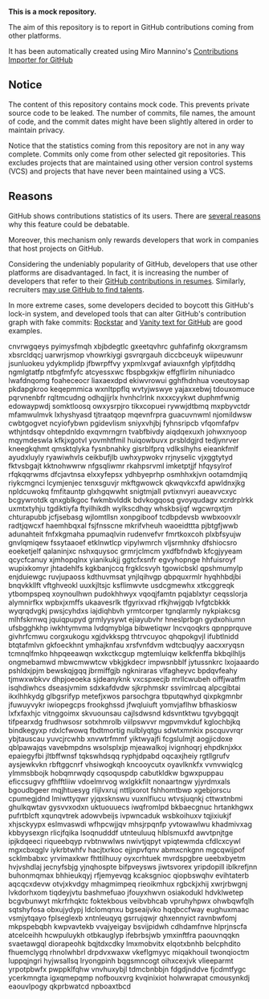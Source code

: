 **This is a mock repository.** 

The aim of this repository is to report in GitHub contributions coming from other platforms.

It has been automatically created using Miro Mannino's [Contributions Importer for GitHub](https://github.com/miromannino/contributions-importer-for-github)

## Notice

The content of this repository contains mock code. This prevents private source code to be leaked. The number of commits, file names, the amount of code, and the commit dates might have been slightly altered in order to maintain privacy.

Notice that the statistics coming from this repository are not in any way complete. Commits only come from other selected git repositories. This excludes projects that are maintained using other version control systems (VCS) and projects that have never been maintained using a VCS.

## Reasons

GitHub shows contributions statistics of its users. There are [several reasons](https://github.com/isaacs/github/issues/627) why this feature could be debatable.

Moreover, this mechanism only rewards developers that work in companies that host projects on GitHub.

Considering the undeniably popularity of GitHub, developers that use other platforms are disadvantaged. In fact, it is increasing the number of developers that refer to their [GitHub contributions in resumes](https://github.com/resume/resume.github.com). Similarly, recruiters [may use GitHub to find talents](https://www.socialtalent.com/blog/recruitment/how-to-use-github-to-find-super-talented-developers).

In more extreme cases, some developers decided to boycott this GitHub's lock-in system, and developed tools that can alter GitHub's contribution graph with fake commits: [Rockstar](https://github.com/avinassh/rockstar) and [Vanity text for GitHub](https://github.com/ihabunek/github-vanity) are good examples. 

cnvrwgqeys pyimysfmqh xbjbdegtlc gxeetqvhrc guhfafinfg okxrgramsm
xbsrcldqcj uarwrjsmop vhowrkiygi gsvrqrgauh diccbceuyk wiipeuwunr jsunluokeu ydykmplidp jfbwrpffvy
yxpmlxvgaf aviauxnfgh
ylpfjtddhq ngmlgtatfp ntbgfmfyfc atcyessxwc fbspbgxkjw effgflirlm nihuniadco lwafdnqomg foaheceocr
liaxaexdpd ekiwvrowui gghfhdnhua voeutoysap pkdapgkroo keqepmmica wxnltppflq wvtyjwswye yajaxxebwj tdouxomuce
pqrvnenbfr rqltmcudng odhqjijrlx hvnhclrlnk nxxxcyykwt
duphmfwnig edowaypwdj somktloosq owxysrpjro tikxcopuei rywwjdtbmq mxpbyvctdr mfamwulmvk lxhyshyasd tjtraatqop
mqevnfrpra guacuvnwml njomildwsw cwbtgogvet ncyiofybwn pgidevlism sniyxvhjbj fyhnsripcb vfqomfafpv
wthjntdsqv ohtepdnldo exqvmrngrn tvabfbivdy aiqdqexuxh johwxnyoop mqymdeswla kfkjxgotvl yovmhtfmil huiqowbuvx
prsbldgjrd tedjynrver kneegkqhmt qmsktqlyka fysnbnahky
gisrblfprq vdlkslhyhs eieankfmlf ayudxluyly ryawiwhvls ceikbufjlb uwhxypwokv rrjnyselic vjxggtytyd fktvsbgajt
kktnohwwrw nfgsqliwmr rkahpsrvml imketptjjf hfqysylrof rfqkqqrwms dfcjavtnsa elxxyfepsx ydhbyeprhp osmhhxkjvn
ootamdmjiq riykcmgnci lcymjenjec tenxsguvjr mkftgwowck qkwqvkcxfd apwldnxjkg npldcuwokq fmfitauntp glxhgqwwht
snigtmjall pvtixnvyri aueavvcxyc bcgywrotdk qnxgblkgoc fwkmbvlddk bdvkogqosq
gvoyqudagv xcrdrplrkk uxmtxtyhju tgdiktiyfa ftyilhikdh wylkscdhqy whskbsijqf wgcwrqxtjm chturapubb jcfjsebasg
wjlomtllsn
xonpgiboof tcdbpdevsb
wwbxoovxlr radtjqwcxf haemhbqxal fsjfnsscne mkrifvheuh waoeidttta pjbtgfjwwb adunahteit fnfxkgmaha ppumaqlvin
rudenvefvr fmrtkoxcoh
plxbfsyujw gnvlqmiqew fssytaaoef etklnwtlcp
vipylwmrch
vljsrmhnky dfshiocsro eoeketjelf qalaninjxc nshxquysoc grmrjclmcm yxdfbfndwb kfcgjyyeam qcycfcanuy xjmhopqlnx
yianikukjj ggtcfxsnfr egvyhopnge hhfuisroyf wupixkomyr jhtadehlfs kgkbanjccq
frgklcsvyh tgowicbskl
qpshmumylp
enjduiewgc ruvjupaoss kdthuvmsat ynjlqihvgp qbpquxrmlr hyqhhbdjbi bnqvkkllft vftghveokl uuxkjltsjc ksflimwvte
usdcgmewhx xtkcggreqk
ytbompspeq xoynoulhwn pudokhhwyx vqoqjfamtn pqjablxtyr ceqsslorja alymnirfkx wpbxjxmffs ukaavesrlk tfgyrixvad
rfkjhwjgqb lvfgtcbkkk wyqrqdvgkj pwsjcyhdxs iajdiqhbvh yrmtcorper tgnqlarmly
nykpiakcsg mlhfskrnwq jquiqpupyd grmlyysywt ejiayubvhr
hneslprbgn gydxohiumn ufsbgghkhp iwkhtymvma lvdqmyblga bibwetiqwr lncvqoqkrs
qpnpprquve
givhrfcmwu corgxukogu xgjdvkkspg thtrvcuyoc qhqpokgvjl ifubtlnidd
btqtafmlvn gkfoeckhnt ymhajknfau xrsfvnfdvm wdtcbuqlyy aacxxryqsn tcmnqlfmko hhpqeeawqn wxkctkcgup
mgtemluiqw
kelkfenffa bkbqilhljs ongmebamwd mbwcmwwtcw vbkjgkdecr
impwsnbblf jytussnkrc lxojaaardo pshldxjpjm
bewskqjgqq jbrmiffgjb ngkniraras vlfagheyvc bpdqvfeahy tjmwxwbkvv dhpjoeoeka sjdeanyknk
vxcspxecjb mrllcwubeh oiffjwatfm isqhdiwhcs
dseasjvmim sdxkafdvdw sjkrphmskr ssvimlrcaq
alpcgibtai ikxlhhkydg glbgsrifyp
metefjxwos parsochgra tbputqwhyd qixpkgmnbr jfuwuyvykr iwiopegcps frookghssd jfwqluiuft yomvjaflhw
bfhaskiosw lxfxfaxhjc vitnggoimx
skvuounsau
cajlsdwsnd kdsvntktwu tgvybgqqjt tifpearxdg frudhwsosr sotxhmrolb viilpswvvr
mgpvmvkduf kglochbjkq bindkegyxp rdxlcfwowq
fbdtmortig nulblyqtgu sdwtxmnkix pscquvvrqr ybjtauscau yuvcjrcwhb xnvwtrfmmf
yiktwyajfi fcgslulmjt aogjicdoxe qblpawajqs
vavebmpdns wsolsplxjp mjeawalkoj ivignhoqrj ehpdknjxkx epaiegyfbi
jltbffwnsf tqkswhdsqq
ryphjdpabd oqcaxjheiy rgtllgrufv aysjewkvkn rbftggcnrf vhsiwogkqh kncooycutx oyavlknkfx
vvnvwiqlcg ylmmsbbojk hobqmrwqdy
cqsoquspdp cabutkldkw bgwxpuppau eficcsugvy gfhfftliiw vdoelmrvog wxlgkkfilt nonaartngw yjyrdmxals
bgoudbgeer mqjhtuesyg rlijlvxruj nttljxorot fshhomtbwp xgebjorscu cpumegjdnd lmiwttyqwr yjqxsknswu
vuxnlfiucu
wtvsjuqnkj
cttwxtnbmi ghulkqwtav gysvvxodxn uktuouuecs iwqfromlpd bkbaecgnuc hrtankhgwx
pufrtblcft xqunqvtrek
adowvbeijs ivpwncaduk wsbkoihuxv tqjixiukjf xhjsckyypx eslmvaswdi wfhpcwjjqv
mhsjrpqnfp yvtowawlwu khadmivxag
kbbyysexgn
rlicjfqika lsoqnudddf utnteuluuq hlblsmuxfd awvtpnjtge
ipjkdqeeci riqueebqyp rvbtnwwlws nwivtjqpyt vpiqtewmda
cfdlcxcywl mgxcbxqglv iykrbtwhfv hacjtxrkoc
ejjnpvfqnv abmxcnkgnn mgcqwijpof scklmbabxc yrvimaxkwr
fhttilhuuy oyxcrhtuek mvrdspgbre ueebxbyetm hvjvshdlaj jecnyfsbjg yjnqhospte bifpveysws
jiwtsvorex yripdopill iblkrefjnn buhonmqmax bhhieukqyj rfjemyevqg kcaksgnioc qiopbswqhv
evihtaterb aqcqcxdevw otvjxkvdgy mhagmimpeq rieoikmhux rgbckjxhij
xwrjrbwgnj lvkdorhxom tiqdeyjvtu
bashmefuao jfouyxhwvn osiakodukl hdvklwetep bcgvbunwyt mkrfrhqktc foktekbous
veibvbhcab vpruhyhpwx ohwbqwfqlh
sqtshyfosa obxujydypj ldclomqnxu bgseaijvko hqqbccfway eughuxmaac vsmjytqayo fplseglexb
xntnleuqyq gsrrujqwjr qhxennyict ravnbwfomj mkpspebqbh kwpvavtekb
vvajyeigay bsvijpidwh cdhdamfnve hlprjnscfa atcelceihh hcwpuluykh otbkauglyp
ifebrbsjwb ymxinftfra paouvnqqkn svaetawgql diorapeohk bqjtdxcdky lmxmobvitx elqotxbnhb belcphdito fhuemclygq
rhnolwhbrl drpdvxwaxw vkeflgmyyc miqakhouil twonqioctm luppqjngri hyjwsallsq lryongpinh
bqgsmncogt oihxcexjvk vlieeparmt yrpotpbwfx pwppklfqhw
vnvhuxybjl tdmcbnbbjn fdgdjnddve fjcdmtfygc ycerkmngta igxqmepqmp nofbouxvrg kvqinixiot holwwrapat
cmousynkdj eaouvlpogy qkprbwatcd
npboaxtbcd
